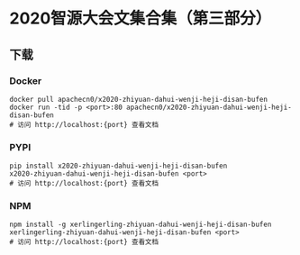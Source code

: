 # 2020智源大会文集合集（第三部分）

## 下载

### Docker

```
docker pull apachecn0/x2020-zhiyuan-dahui-wenji-heji-disan-bufen
docker run -tid -p <port>:80 apachecn0/x2020-zhiyuan-dahui-wenji-heji-disan-bufen
# 访问 http://localhost:{port} 查看文档
```

### PYPI

```
pip install x2020-zhiyuan-dahui-wenji-heji-disan-bufen
x2020-zhiyuan-dahui-wenji-heji-disan-bufen <port>
# 访问 http://localhost:{port} 查看文档
```

### NPM

```
npm install -g xerlingerling-zhiyuan-dahui-wenji-heji-disan-bufen
xerlingerling-zhiyuan-dahui-wenji-heji-disan-bufen <port>
# 访问 http://localhost:{port} 查看文档
```